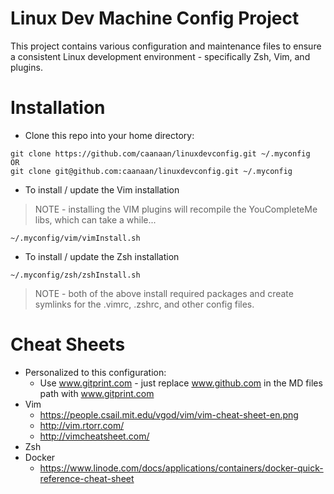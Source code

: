 Linux Dev Machine Config Project
================================

This project contains various configuration and maintenance files to ensure a consistent Linux development environment - specifically Zsh, Vim, and plugins.

# Installation
* Clone this repo into your home directory:
```
git clone https://github.com/caanaan/linuxdevconfig.git ~/.myconfig
OR
git clone git@github.com:caanaan/linuxdevconfig.git ~/.myconfig
```

* To install / update the Vim installation
> NOTE - installing the VIM plugins will recompile the YouCompleteMe libs, which can take a while...
```
~/.myconfig/vim/vimInstall.sh
```

* To install / update the Zsh  installation
```
~/.myconfig/zsh/zshInstall.sh
```

> NOTE - both of the above install required packages and create symlinks for the .vimrc, .zshrc, and other config files.

# Cheat Sheets
* Personalized to this configuration:
   * Use www.gitprint.com - just replace www.github.com in the MD files path with www.gitprint.com
* Vim
   * https://people.csail.mit.edu/vgod/vim/vim-cheat-sheet-en.png
   * http://vim.rtorr.com/
   * http://vimcheatsheet.com/
* Zsh
* Docker
   * https://www.linode.com/docs/applications/containers/docker-quick-reference-cheat-sheet
